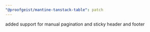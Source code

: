 ```yaml
---
"@proofgeist/mantine-tanstack-table": patch
---
```


added support for manual pagination and sticky header and footer
